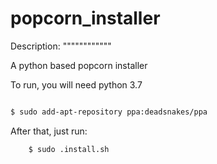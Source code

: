 # popcorn_installer

Description:
""""""""""""

 A python based popcorn installer

To run, you will need python 3.7

```bash

$ sudo add-apt-repository ppa:deadsnakes/ppa

```

After that, just run:

```bash
    $ sudo .install.sh
```